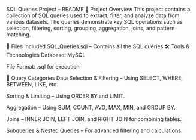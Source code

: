 SQL Queries Project – README
📌 Project Overview
This project contains a collection of SQL queries used to extract, filter, and analyze data from various datasets. The queries demonstrate key SQL operations such as selection, filtering, sorting, grouping, aggregation, joins, and pattern matching.

📂 Files Included
SQL_Queries.sql – Contains all the SQL queries
🛠️ Tools & Technologies
Database: MySQL  



File Format:  .sql for execution 

📜 Query Categories
Data Selection & Filtering – Using SELECT, WHERE, BETWEEN, LIKE, etc.

Sorting & Limiting – Using ORDER BY and LIMIT.

Aggregation – Using SUM, COUNT, AVG, MAX, MIN, and GROUP BY.

Joins – INNER JOIN, LEFT JOIN, and RIGHT JOIN for combining tables.



Subqueries & Nested Queries – For advanced filtering and calculations.
